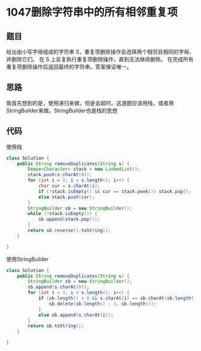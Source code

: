1047删除字符串中的所有相邻重复项
===

题目
---

给出由小写字母组成的字符串 S，重复项删除操作会选择两个相邻且相同的字母，并删除它们。
在 S 上反复执行重复项删除操作，直到无法继续删除。
在完成所有重复项删除操作后返回最终的字符串。答案保证唯一。

思路
---

我首先想到的是，使用递归来做，但是会超时。这道题应该用栈，或者用StringBuilder来做。StringBuilder也是栈的思想

代码
---

使用栈

```java
class Solution {
    public String removeDuplicates(String s) {
        Deque<Character> stack = new LinkedList();
        stack.push(s.charAt(0));
        for (int i = 1; i < s.length(); i++) {
            char cur = s.charAt(i);
            if (!stack.isEmpty() && cur == stack.peek()) stack.pop();
            else stack.push(cur);
        }
        StringBuilder sb = new StringBuilder();
        while (!stack.isEmpty()) {
            sb.append(stack.pop());
        }
        return sb.reverse().toString();
    }

}
```

使用StringBuilder

```java
class Solution {
    public String removeDuplicates(String s) {  
        StringBuilder sb = new StringBuilder();
        sb.append(s.charAt(0));
        for (int i = 1; i < s.length(); i++) {
            if (sb.length() > 0 && s.charAt(i) == sb.charAt(sb.length() - 1)) {
                sb.delete(sb.length() - 1, sb.length());
            }
            else sb.append(s.charAt(i));
        }
        return sb.toString();
    }

}
```
